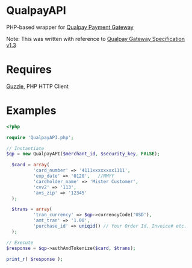 # QualpayAPI
PHP-based wrapper for [Qualpay Payment Gateway](https://www.qualpay.com/)

Note: This was written with reference to [Qualpay Gateway Specification v1.3](https://www.qualpay.com/download/qppg/Payment_Gateway_Specification_V1.3.pdf)

# Requires
[Guzzle](http://guzzlephp.org/), PHP HTTP Client

# Examples
```php
<?php

require 'QualpayAPI.php';

// Instantiate
$qp = new QualpayAPI($merchant_id, $security_key, FALSE);

  $card = array(
          'card_number' => '4111xxxxxxxx1111',
          'exp_date' => '0120',   //MMYY
          'cardholder_name' => 'Mister Customer',
          'cvv2' => '113',
          'avs_zip' => '12345'
  );

  $trans = array(
          'tran_currency' => $qp->currencyCode('USD'),
          'amt_tran' => '1.00',
          'purchase_id' => uniqid() // Your Order Id, Invoice# etc.
  );

// Execute  
$response = $qp->authAndTokenize($card, $trans);

print_r( $response );
```
